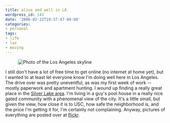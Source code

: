 ```yaml
---
title: alive and well in LA
wordpress_id: 143
date: '2006-02-22T19:37:47-08:00'
categories:
- personal
tags:
- life
- lax
- moving
---
```


<aside class="aligncenter"><figure>
  <img src="los-angeles-skyline.jpg" alt="Photo of the Los Angeles skyline" >
</figure></aside>

I still don't have a lot of free time to get online (no internet at home yet), but I wanted to at least let everyone
know I'm doing well here in Los Angeles.  The drive over was pretty uneventful, as was my first week of work -- mostly
paperwork and apartment hunting.  I wound up finding a really great place in the [Silver Lake area][].  I'm living in a
guy's pool house in a really nice gated community with a phenomenal view of the city.  It's a little small, but given
the view, how close it is to USC, how safe the neighborhood is, and the price I'm getting it for, I'm certainly not
complaining.  Anyway, pictures of everything are posted over at [flickr][].

[Silver Lake area]: http://maps.google.com/maps?q=apex+ave+90026+(Will+Norris)
[flickr]: http://www.flickr.com/photos/wnorris/sets/72057594067637888/
